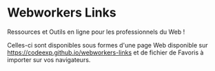# Webworkers Links
Ressources et Outils en ligne pour les professionnels du Web !

Celles-ci sont disponibles sous formes d'une page Web disponible sur https://codeexp.github.io/webworkers-links et de fichier de Favoris à importer sur vos navigateurs.
